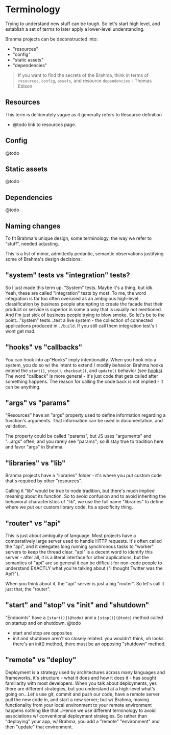 # Terminology

Trying to understand new stuff can be tough. So let's start high level, and establish a set of
terms to later apply a lower-level understanding.

Brahma projects can be deconstructed into:
- "resources"
- "config"
- "static assets"
- "dependencies"

> If you want to find the secrets of the Brahma, think in terms of `resources`, `config`, `assets`, and resource `dependencies` - Thomas Edison

## Resources
This term is deliberately vague as it generally refers to
Resource definition
- @todo
link to resources page.

## Config
@todo

## Static assets
@todo

## Dependencies
@todo

## Naming changes

To fit Brahma's unique design, some terminology, the way we refer to "stuff", needed adjusting.

This is a list of minor, admittedly pedantic, semantic observations justifying some of Brahma's design decisions:

## "system" tests vs "integration" tests?
So I just made this term up. "System" tests. Maybe it's a thing, but idk.
Yeah, these are called "integration" tests by most. To me, the word integration is far too often overused as an ambigious high-level classification by business people attempting to create the facade that their product or service is superior in some a way that is usually not mentioned.
And i'm just sick of business people trying to blow smoke. So let's be to the point..."system" tests...test a live system - the collection of connected applications produced in `./build`. If you still call them integration test's I wont get mad.

## "hooks" vs "callbacks"
You can hook into ap"Hooks" imply intentionality. When you hook into a system, you do so w/ the intent to extend / modify behavior. Brahma hooks extend the `start()`, `stop()`, `checkout()`, and `update()` behavior (see [hooks](/docs/functionality/hooks)). The word "callback" is more general - it's just code that gets called after something happens. The reason for calling the code back is not implied - it can be anything.

## "args" vs "params"
"Resources" have an "args" property used to define information regarding a function's arguments. That information can be used in documentation, and validation.

The property could be called "params", but JS uses "arguments" and "...args" often, and you rarely see "params"; so ill stay true to tradition here and favor "args" in Brahma.

## "libraries" vs "lib"
Brahma projects have a "libraries" folder - it's where you put custom code that's required by other "resources".

Calling it "lib" would be true to node tradition, but there's much implied meaning about its function. So to avoid confusion and to avoid inheriting the behavioral characteristics of "lib", we use the full name "libraries" to define where we put our custom library code. Its a specificity thing.

## "router" vs "api"
This is just about ambiguity of language. Most projects have a comparatively large server used to handle HTTP requests. It's often called the "api", and it delegates long running synchronous tasks to "worker" servers to keep the thread clear. "api" is a decent word to identify this server - after all, it is a literal interface for other applications, but the semantics of "api" are so general it can be difficult for non-code people to understand EXACTLY what you're talking about ("I thought Twitter was the Api?").

When you think about it, the "api" server is just a big "router". So let's call it just that, the "router".

## "start" and "stop" vs "init" and "shutdown"
"Endpoints" have a `[start()](@todo)` and a `[stop()](@todo)` method called on startup and on shutdown.
@todo
- start and stop are opposites
- init and shutdown aren't so closely related. you wouldn't think, oh looks there's an init() method, there must be an opposing "shutdown" method.

## "remote" vs "deploy"
Deployment is a strategy used by architectures across many languages and frameworks,
it's structure - what it does and how it does it - has sought familiarity with most developers.
When you talk about deployments, yes there are different strategies, but you understand at a high-level what's going on...Let's use git, commit and push our code, have a remote server pull the new code in, and start a new server; but w/ Brahma, moving functionality from your local environment to your remote environment happens nothing like that...Hence we use different terminology to avoid associations w/ conventional deployment strategies. So rather than "deploying" your app, w/ Brahma, you add a "remote" "environment" and then "update" that environment.
